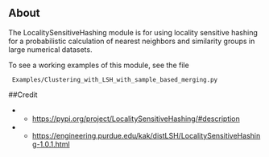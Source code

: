 
## About
The LocalitySensitiveHashing module is for using locality sensitive hashing for a
probabilistic calculation of nearest neighbors and similarity groups in large
numerical datasets.

To see a working examples of this module, see the file

     Examples/Clustering_with_LSH_with_sample_based_merging.py

##Credit
*  - https://pypi.org/project/LocalitySensitiveHashing/#description
*  - https://engineering.purdue.edu/kak/distLSH/LocalitySensitiveHashing-1.0.1.html